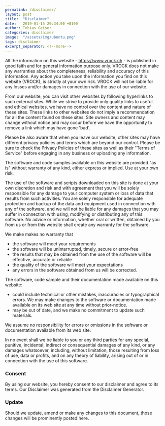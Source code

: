 ```yaml
---
permalink: /disclaimer/
layout: post
title:  "Disclaimer"
date:   2019-01-15 20:34:00 +0100
author: Tobias Geiser
categories: disclaimer
image:  "/assets/img/ubuntu.png"
tags: disclaimer
excerpt_separator: <!--more-->
---
```


All the information on this website - https://www.vrock.ch - is published in good faith and for general information purpose only. VROCK does not make any warranties about the completeness, reliability and accuracy of this information. Any action you take upon the information you find on this website (VROCK), is strictly at your own risk. VROCK will not be liable for any losses and/or damages in connection with the use of our website.

<!--more-->

From our website, you can visit other websites by following hyperlinks to such external sites. While we strive to provide only quality links to useful and ethical websites, we have no control over the content and nature of these sites. These links to other websites do not imply a recommendation for all the content found on these sites. Site owners and content may change without notice and may occur before we have the opportunity to remove a link which may have gone 'bad'.

Please be also aware that when you leave our website, other sites may have different privacy policies and terms which are beyond our control. Please be sure to check the Privacy Policies of these sites as well as their "Terms of Service" before engaging in any business or uploading any information.

The software and code samples available on this website are provided "as is" without warranty of any kind, either express or implied. Use at your own risk.

The use of the software and scripts downloaded on this site is done at your own discretion and risk and with agreement that you will be solely responsible for any damage to your computer system or loss of data that results from such activities. You are solely responsible for adequate protection and backup of the data and equipment used in connection with any of the software, and we will not be liable for any damages that you may suffer in connection with using, modifying or distributing any of this software. No advice or information, whether oral or written, obtained by you from us or from this website shall create any warranty for the software.

We make makes no warranty that

* the software will meet your requirements
* the software will be uninterrupted, timely, secure or error-free
* the results that may be obtained from the use of the software will be effective, accurate or reliable
* the quality of the software will meet your expectations
* any errors in the software obtained from us will be corrected.


The software, code sample and their documentation made available on this website:
* could include technical or other mistakes, inaccuracies or typographical errors. We may make changes to the software or documentation made available on its web site at any time without prior-notice.
* may be out of date, and we make no commitment to update such materials.

We assume no responsibility for errors or omissions in the software or documentation available from its web site.

In no event shall we be liable to you or any third parties for any special, punitive, incidental, indirect or consequential damages of any kind, or any damages whatsoever, including, without limitation, those resulting from loss of use, data or profits, and on any theory of liability, arising out of or in connection with the use of this software.

### Consent
By using our website, you hereby consent to our disclaimer and agree to its terms. Our Disclaimer was generated from the Disclaimer Generator.

### Update
Should we update, amend or make any changes to this document, those changes will be prominently posted here.